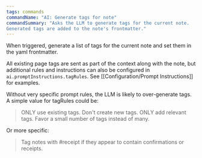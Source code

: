 ```yaml
---
tags: commands
commandName: "AI: Generate tags for note"
commandSummary: "Asks the LLM to generate tags for the current note.
Generated tags are added to the note's frontmatter."
---
```


When triggered, generate a list of tags for the current note and set them in the yaml frontmatter.

All existing page tags are sent as part of the context along with the note, but additional rules and instructions can also be configured in `ai.promptInstructions.tagRules`.  See [[Configuration/Prompt Instructions]] for examples.

Without very specific prompt rules, the LLM is likely to over-generate tags. A simple value for tagRules could be:

> ONLY use existing tags. Don't create new tags.
> ONLY add relevant tags. Favor a small number of tags instead of many.

Or more specific:

> Tag notes with #receipt if they appear to contain confirmations or receipts.